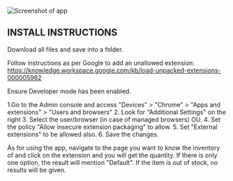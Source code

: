 ![Screenshot of app](https://github.com/user-attachments/assets/edbc9c22-de4d-44b9-9c8a-bca34d891329)

INSTALL INSTRUCTIONS
----
Download all files and save into a folder.

Follow instructions as per Google to add an unallowed extension: https://knowledge.workspace.google.com/kb/load-unpacked-extensions-000005962

Ensure Developer mode has been enabled. 

1.Go to the Admin console and access "Devices" > "Chrome" > "Apps and extensions" > "Users and browsers"
2. Look for "Additional Settings" on the right
3. Select the user/browser (in case of managed browsers) OU.
4. Set the policy "Allow insecure extension packaging" to allow. 
5. Set "External extensions" to be allowed also. 
6. Save the changes. 

As for using the app, navigate to the page you want to know the inventory of and click on the extension and you will get the quantity.
If there is only one option, the result will mention "Default". If the item is out of stock, no results will be given.

